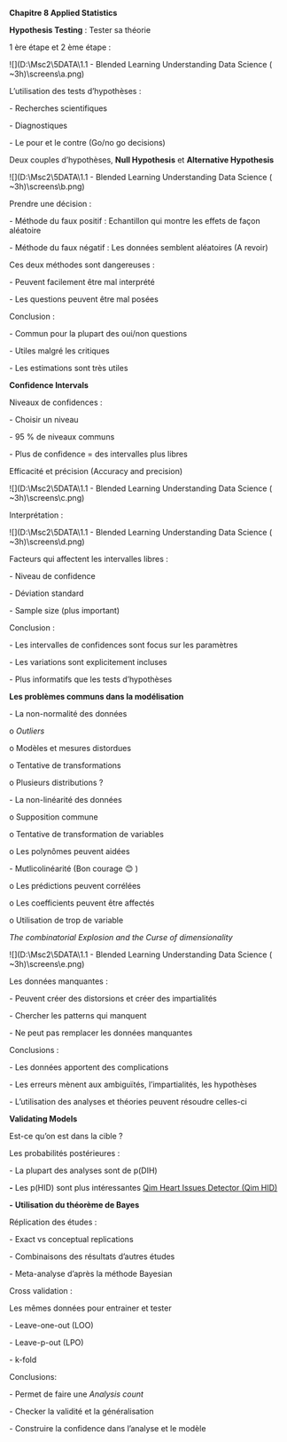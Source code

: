 **Chapitre 8 Applied Statistics** 

**Hypothesis Testing** : Tester sa théorie

1 ère étape et 2 ème étape : 

![](D:\Msc2\5DATA\1.1 - Blended Learning  Understanding Data Science ( ~3h)\screens\a.png)

L’utilisation des tests d’hypothèses : 

\-    Recherches scientifiques

\-    Diagnostiques 

\-    Le pour et le contre (Go/no go decisions) 

Deux couples d’hypothèses, **Null Hypothesis** et **Alternative Hypothesis** 

  ![](D:\Msc2\5DATA\1.1 - Blended Learning  Understanding Data Science ( ~3h)\screens\b.png)

Prendre une décision :

\-    Méthode du faux positif : Echantillon qui montre les effets de façon aléatoire 

\-    Méthode du faux négatif : Les données semblent aléatoires (A revoir)

Ces deux méthodes sont dangereuses : 

\-    Peuvent facilement être mal interprété

\-    Les questions peuvent être mal posées 

 

Conclusion : 

\-    Commun pour la plupart des oui/non questions 

\-    Utiles malgré les critiques 

\-    Les estimations sont très utiles 

**Confidence Intervals** 

 Niveaux de confidences :

\-    Choisir un niveau 

\-    95 % de niveaux communs

\-    Plus de confidence = des intervalles plus libres

Efficacité et précision (Accuracy and precision) 

![](D:\Msc2\5DATA\1.1 - Blended Learning  Understanding Data Science ( ~3h)\screens\c.png)

Interprétation :

  ![](D:\Msc2\5DATA\1.1 - Blended Learning  Understanding Data Science ( ~3h)\screens\d.png)

Facteurs qui affectent les intervalles libres : 

\-    Niveau de confidence 

\-    Déviation standard

\-    Sample size (plus important) 

Conclusion : 

\-    Les intervalles de confidences sont focus sur les paramètres 

\-    Les variations sont explicitement incluses 

\-    Plus informatifs que les tests d’hypothèses 

**Les problèmes communs dans la modélisation** 

\-    La non-normalité des données 

o  *Outliers*

o  Modèles et mesures distordues 

o  Tentative de transformations

o  Plusieurs distributions ? 

\-    La non-linéarité des données 

o  Supposition commune

o  Tentative de transformation de variables 

o  Les polynômes peuvent aidées

\-    Mutlicolinéarité (Bon courage 😊 ) 

o  Les prédictions peuvent corrélées 

o  Les coefficients peuvent être affectés 

o  Utilisation de trop de variable 

 

*The combinatorial Explosion and the Curse of dimensionality* 

![](D:\Msc2\5DATA\1.1 - Blended Learning  Understanding Data Science ( ~3h)\screens\e.png)

Les données manquantes : 

\-    Peuvent créer des distorsions et créer des impartialités 

\-    Chercher les patterns qui manquent 

\-    Ne peut pas remplacer les données manquantes 

Conclusions :

\-    Les données apportent des complications 

\-    Les erreurs mènent aux ambiguïtés, l’impartialités, les hypothèses

\-    L’utilisation des analyses et théories peuvent résoudre celles-ci 


 

 

**Validating Models** 

Est-ce qu’on est dans la cible ? 

Les probabilités postérieures : 

\-    La plupart des analyses sont de p(DIH)

**-**    Les p(HID) sont plus intéressantes [Qim Heart Issues Detector (Qim HID)](https://www.qiminfo.ch/les-projets-data-science-de-qim-info/)

**-**    **Utilisation du théorème de Bayes** 

Réplication des études :

\-    Exact vs conceptual replications 

\-    Combinaisons des résultats d’autres études 

\-    Meta-analyse d’après la méthode Bayesian

Cross validation : 

Les mêmes données pour entrainer et tester 

\- Leave-one-out (LOO)

\- Leave-p-out (LPO)

\- k-fold 

Conclusions: 

\-    Permet de faire une *Analysis count* 

\-    Checker la validité et la généralisation 

\-    Construire la confidence dans l’analyse et le modèle 


 

 